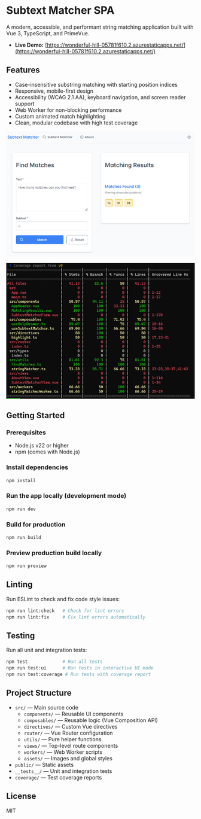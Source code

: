 # Subtext Matcher SPA

A modern, accessible, and performant string matching application built with Vue 3, TypeScript, and PrimeVue.

- **Live Demo:** [https://wonderful-hill-05781f610.2.azurestaticapps.net/](https://wonderful-hill-05781f610.2.azurestaticapps.net/)

## Features
- Case-insensitive substring matching with starting position indices
- Responsive, mobile-first design
- Accessibility (WCAG 2.1 AA), keyboard navigation, and screen reader support
- Web Worker for non-blocking performance
- Custom animated match highlighting
- Clean, modular codebase with high test coverage

![Subtext Matcher Screenshot](./docs/matcher.PNG)

![Unit Test Coverage Report](./docs/coverage.PNG)

## Getting Started

### Prerequisites
- Node.js v22 or higher
- npm (comes with Node.js)

### Install dependencies
```sh
npm install
```

### Run the app locally (development mode)
```sh
npm run dev
```

### Build for production
```sh
npm run build
```

### Preview production build locally
```sh
npm run preview
```

## Linting
Run ESLint to check and fix code style issues:
```sh
npm run lint:check   # Check for lint errors
npm run lint:fix     # Fix lint errors automatically
```

## Testing
Run all unit and integration tests:
```sh
npm test             # Run all tests
npm run test:ui      # Run tests in interactive UI mode
npm run test:coverage # Run tests with coverage report
```

## Project Structure
- `src/` — Main source code
  - `components/` — Reusable UI components
  - `composables/` — Reusable logic (Vue Composition API)
  - `directives/` — Custom Vue directives
  - `router/` — Vue Router configuration
  - `utils/` — Pure helper functions
  - `views/` — Top-level route components
  - `workers/` — Web Worker scripts
  - `assets/` — Images and global styles
- `public/` — Static assets
- `__tests__/` — Unit and integration tests
- `coverage/` — Test coverage reports

## License
MIT
